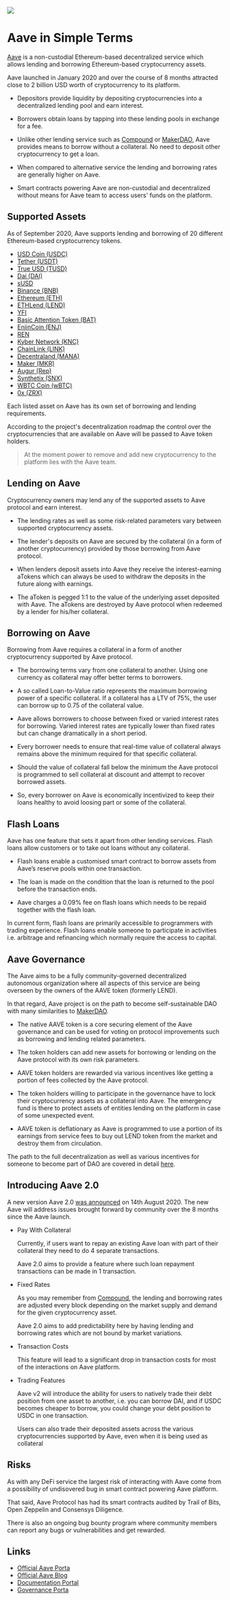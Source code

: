 ![](../images/aave-Main-l.png)

# Aave in Simple Terms

[Aave](https://app.aave.com/) is a non-custodial Ethereum-based decentralized service which allows lending and borrowing Ethereum-based cryptocurrency assets. 

Aave launched in January 2020 and over the course of 8 months attracted close to 2 billion USD worth of cryptocurrency to its platform. 

- Depositors provide liquidity by depositing cryptocurrencies into a decentralized lending pool and earn interest. 

- Borrowers obtain loans by tapping into these lending pools in exchange for a fee.

- Unlike other lending service such as [Compound](/guides/token_guides/compound.md) or [MakerDAO](/guides/token_guides/makerdao.md), Aave provides means to borrow without a collateral. No need to deposit other cryptocurrency to get a loan.

- When compared to alternative service the lending and borrowing rates are generally higher on Aave.

- Smart contracts powering Aave are non-custodial and decentralized without means for Aave team to access users' funds on the platform.

## Supported Assets

As of September 2020, Aave supports lending and borrowing of 20 different Ethereum-based cryptocurrency tokens.

- [USD Coin (USDC)](https://app.aave.com/reserve-overview/USDC?pool=Aave)
- [Tether (USDT)](https://app.aave.com/reserve-overview/USDT?pool=Aave)
- [True USD (TUSD)](https://app.aave.com/reserve-overview/TUSD?pool=Aave)
- [Dai (DAI)](https://app.aave.com/reserve-overview/DAI?pool=Aave)
- [sUSD](https://app.aave.com/reserve-overview/SUSD?pool=Aave)
- [Binance (BNB)](https://app.aave.com/reserve-overview/BUSD?pool=Aave)
- [Ethereum (ETH)](https://app.aave.com/reserve-overview/ETH?pool=Aave)
- [ETHLend (LEND)](https://app.aave.com/reserve-overview/LEND?pool=Aave)
- [YFI](https://app.aave.com/reserve-overview/YFI?pool=Aave)
- [Basic Attention Token (BAT)](https://app.aave.com/reserve-overview/BAT?pool=Aave)
- [EnjinCoin (ENJ)](https://app.aave.com/reserve-overview/ENJ?pool=Aave)
- [REN](https://app.aave.com/reserve-overview/REN?pool=Aave)
- [Kyber Network (KNC)](https://app.aave.com/reserve-overview/KNC?pool=Aave)
- [ChainLink (LINK)](https://app.aave.com/reserve-overview/LINK?pool=Aave)
- [Decentraland (MANA)](https://app.aave.com/reserve-overview/MANA?pool=Aave)
- [Maker (MKR)](https://app.aave.com/reserve-overview/MKR?pool=Aave)
- [Augur (Rep)](https://app.aave.com/reserve-overview/REP?pool=Aave)
- [Synthetix (SNX)](https://app.aave.com/reserve-overview/SNX?pool=Aave)
- [WBTC Coin (wBTC)](https://app.aave.com/reserve-overview/WBTC?pool=Aave)
- [0x (ZRX)](https://app.aave.com/reserve-overview/ZRX?pool=Aave)

Each listed asset on Aave has its own set of borrowing and lending requirements.

According to the project's decentralization roadmap the control over the cryptocurrencies that are available on Aave will be passed to Aave token holders.

> At the moment power to remove and add new cryptocurrency to the platform lies with the Aave team. 

## Lending on Aave

Cryptocurrency owners may lend any of the supported assets to Aave protocol and earn interest. 

- The lending rates as well as some risk-related parameters vary between supported cryptocurrency assets. 

- The lender's deposits on Aave are secured by the collateral (in a form of another cryptocurrency) provided by those borrowing from Aave protocol.

- When lenders deposit assets into Aave they receive the interest-earning aTokens which can always be used to withdraw the deposits in the future along with earnings.

- The aToken is pegged 1:1 to the value of the underlying asset deposited with Aave. The aTokens are destroyed by Aave protocol when redeemed by a lender for his/her collateral. 

## Borrowing on Aave

Borrowing from Aave requires a collateral in a form of another cryptocurrency supported by Aave protocol.

- The borrowing terms vary from one collateral to another. Using one currency as collateral may offer better terms to borrowers. 

- A so called Loan-to-Value ratio represents the maximum borrowing power of a specific collateral. If a collateral has a LTV of 75%, the user can borrow up to 0.75 of the collateral value.

- Aave allows borrowers to choose between fixed or varied interest rates for borrowing. Varied interest rates are typically lower than fixed rates but can change dramatically in a short period.

- Every borrower needs to ensure that real-time value of collateral always remains above the minimum required for that specific collateral. 

- Should the value of collateral fall below the minimum the Aave protocol is programmed to sell collateral at discount and attempt to recover borrowed assets.

- So, every borrower on Aave is economically incentivized to keep their loans healthy to avoid loosing part or some of the collateral.

## Flash Loans

Aave has one feature that sets it apart from other lending services. Flash loans allow customers or to take out loans without any collateral. 

- Flash loans enable a customised smart contract to borrow assets from Aave’s reserve pools within one transaction. 

- The loan is made on the condition that the loan is returned to the pool before the transaction ends.

- Aave charges a 0.09% fee on flash loans which needs to be repaid together with the flash loan. 

In current form, flash loans are primarily accessible to programmers with trading experience. Flash loans enable someone to participate in activities i.e. arbitrage and refinancing which normally require the access to capital.

## Aave Governance

The Aave aims to be a fully community-governed decentralized autonomous organization where all aspects of this service are being overseen by the owners of the AAVE token (formerly LEND).

In that regard, Aave project is on the path to become self-sustainable DAO with many similarities to [MakerDAO](/guides/token_guides/makerdao.md). 

- The native AAVE token is a core securing element of the Aave governance and can be used for voting on protocol improvements such as borrowing and lending related parameters.

- The token holders can add new assets for borrowing or lending on the Aave protocol with its own risk parameters.

- AAVE token holders are rewarded via various incentives like getting a portion of fees collected by the Aave protocol.

- The token holders willing to participate in the governance have to lock their cryptocurrency assets as a collateral into Aave. The emergency fund is there to protect assets of entities lending on the platform in case of some unexpected event.

- AAVE token is deflationary as Aave is programmed to use a portion of its earnings from service fees to buy out LEND token from the market and destroy them from circulation.

The path to the full decentralization as well as various incentives for someone to become part of DAO are covered in detail [here](https://docs.aave.com/aavenomics/).

## Introducing Aave 2.0

A new version Aave 2.0 [was announced](https://medium.com/aave/aave-v2-the-seamless-finance-d52075d97a70) on 14th August 2020. The new Aave will address issues brought forward by community over the 8 months since the Aave launch.

- Pay With Collateral

    Currently, if users want to repay an existing Aave loan with part of their collateral they need to do 4 separate transactions. 
    
    Aave 2.0 aims to provide a feature where such loan repayment transactions can be made in 1 transaction.

- Fixed Rates

    As you may remember from [Compound](/guides/token_guides/compound.md), the lending and borrowing rates are adjusted every block depending on the market supply and demand for the given cryptocurrency asset.
    
    Aave 2.0 aims to add predictability here by having lending and borrowing rates which are not bound by market variations.
        
- Transaction Costs

    This feature will lead to a significant drop in transaction costs for most of the interactions on Aave platform.

- Trading Features

    Aave v2 will introduce the ability for users to natively trade their debt position from one asset to another, i.e. you can borrow DAI, and if USDC becomes cheaper to borrow, you could change your debt position to USDC in one transaction. 
    
    Users can also trade their deposited assets across the various cryptocurrencies supported by Aave, even when it is being used as collateral

## Risks

As with any DeFi service the largest risk of interacting with Aave come from a possibility of undisovered bug in smart contract powering Aave platform.

That said, Aave Protocol has had its smart contracts audited by Trail of Bits, Open Zeppelin and Consensys Diligence. 

There is also an ongoing bug bounty program where community members can report any bugs or vulnerabilities and get rewarded.
    
## Links

- [Official Aave Porta](https://app.aave.com/)
- [Official Aave Blog](https://medium.com/aave)
- [Documentation Portal](https://docs.aave.com/portal/)
- [Governance Porta](https://governance.aave.com)
